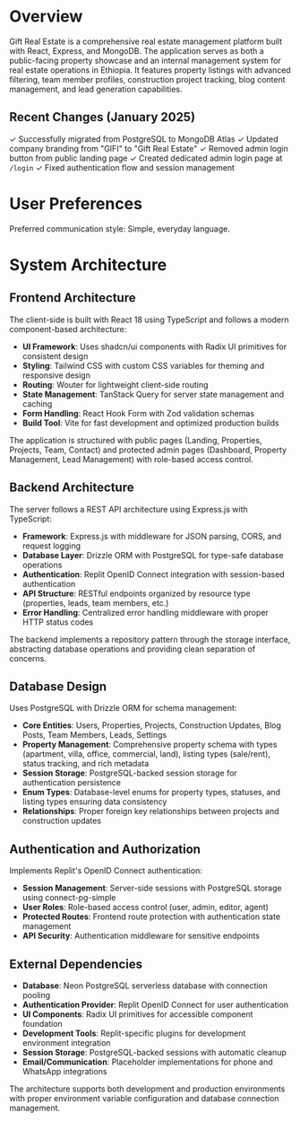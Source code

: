 # Overview

Gift Real Estate is a comprehensive real estate management platform built with React, Express, and MongoDB. The application serves as both a public-facing property showcase and an internal management system for real estate operations in Ethiopia. It features property listings with advanced filtering, team member profiles, construction project tracking, blog content management, and lead generation capabilities.

## Recent Changes (January 2025)

✓ Successfully migrated from PostgreSQL to MongoDB Atlas
✓ Updated company branding from "GIFI" to "Gift Real Estate" 
✓ Removed admin login button from public landing page
✓ Created dedicated admin login page at `/login`
✓ Fixed authentication flow and session management

# User Preferences

Preferred communication style: Simple, everyday language.

# System Architecture

## Frontend Architecture

The client-side is built with React 18 using TypeScript and follows a modern component-based architecture:

- **UI Framework**: Uses shadcn/ui components with Radix UI primitives for consistent design
- **Styling**: Tailwind CSS with custom CSS variables for theming and responsive design
- **Routing**: Wouter for lightweight client-side routing
- **State Management**: TanStack Query for server state management and caching
- **Form Handling**: React Hook Form with Zod validation schemas
- **Build Tool**: Vite for fast development and optimized production builds

The application is structured with public pages (Landing, Properties, Projects, Team, Contact) and protected admin pages (Dashboard, Property Management, Lead Management) with role-based access control.

## Backend Architecture

The server follows a REST API architecture using Express.js with TypeScript:

- **Framework**: Express.js with middleware for JSON parsing, CORS, and request logging
- **Database Layer**: Drizzle ORM with PostgreSQL for type-safe database operations
- **Authentication**: Replit OpenID Connect integration with session-based authentication
- **API Structure**: RESTful endpoints organized by resource type (properties, leads, team members, etc.)
- **Error Handling**: Centralized error handling middleware with proper HTTP status codes

The backend implements a repository pattern through the storage interface, abstracting database operations and providing clean separation of concerns.

## Database Design

Uses PostgreSQL with Drizzle ORM for schema management:

- **Core Entities**: Users, Properties, Projects, Construction Updates, Blog Posts, Team Members, Leads, Settings
- **Property Management**: Comprehensive property schema with types (apartment, villa, office, commercial, land), listing types (sale/rent), status tracking, and rich metadata
- **Session Storage**: PostgreSQL-backed session storage for authentication persistence
- **Enum Types**: Database-level enums for property types, statuses, and listing types ensuring data consistency
- **Relationships**: Proper foreign key relationships between projects and construction updates

## Authentication and Authorization

Implements Replit's OpenID Connect authentication:

- **Session Management**: Server-side sessions with PostgreSQL storage using connect-pg-simple
- **User Roles**: Role-based access control (user, admin, editor, agent)
- **Protected Routes**: Frontend route protection with authentication state management
- **API Security**: Authentication middleware for sensitive endpoints

## External Dependencies

- **Database**: Neon PostgreSQL serverless database with connection pooling
- **Authentication Provider**: Replit OpenID Connect for user authentication
- **UI Components**: Radix UI primitives for accessible component foundation
- **Development Tools**: Replit-specific plugins for development environment integration
- **Session Storage**: PostgreSQL-backed sessions with automatic cleanup
- **Email/Communication**: Placeholder implementations for phone and WhatsApp integrations

The architecture supports both development and production environments with proper environment variable configuration and database connection management.
